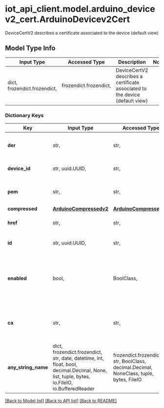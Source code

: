 # iot_api_client.model.arduino_devicev2_cert.ArduinoDevicev2Cert

DeviceCertV2 describes a certificate associated to the device (default view)

## Model Type Info
Input Type | Accessed Type | Description | Notes
------------ | ------------- | ------------- | -------------
dict, frozendict.frozendict,  | frozendict.frozendict,  | DeviceCertV2 describes a certificate associated to the device (default view) | 

### Dictionary Keys
Key | Input Type | Accessed Type | Description | Notes
------------ | ------------- | ------------- | ------------- | -------------
**der** | str,  | str,  | The certificate in DER format | 
**device_id** | str, uuid.UUID,  | str,  | The unique identifier of the device | value must be a uuid
**pem** | str,  | str,  | The certificate in pem format | 
**compressed** | [**ArduinoCompressedv2**](ArduinoCompressedv2.md) | [**ArduinoCompressedv2**](ArduinoCompressedv2.md) |  | 
**href** | str,  | str,  | The api reference of this cert | 
**id** | str, uuid.UUID,  | str,  | The unique identifier of the key | value must be a uuid
**enabled** | bool,  | BoolClass,  | Whether the certificate is enabled | if omitted the server will use the default value of True
**ca** | str,  | str,  | The Certification Authority used to sign the certificate | [optional] 
**any_string_name** | dict, frozendict.frozendict, str, date, datetime, int, float, bool, decimal.Decimal, None, list, tuple, bytes, io.FileIO, io.BufferedReader | frozendict.frozendict, str, BoolClass, decimal.Decimal, NoneClass, tuple, bytes, FileIO | any string name can be used but the value must be the correct type | [optional]

[[Back to Model list]](../../README.md#documentation-for-models) [[Back to API list]](../../README.md#documentation-for-api-endpoints) [[Back to README]](../../README.md)

